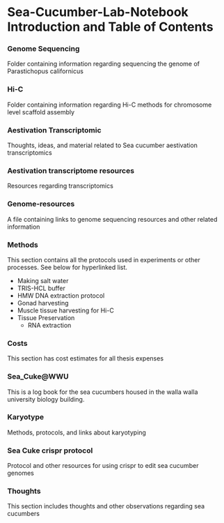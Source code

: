 # Sea-Cucumber-Lab-Notebook Introduction and Table of Contents

### Genome Sequencing
Folder containing information regarding sequencing the genome of Parastichopus californicus

### Hi-C
Folder containing information regarding Hi-C methods for chromosome level scaffold assembly

### Aestivation Transcriptomic

Thoughts, ideas, and material related to Sea cucumber aestivation transcriptomics

### Aestivation transcriptome resources

Resources regarding transcriptomics

### Genome-resources
A file containing links to genome sequencing resources and other related information

### Methods

This section contains all the protocols used in experiments or other processes. See below for hyperlinked list. 

* Making salt water
* TRIS-HCL buffer
* HMW DNA extraction protocol
* Gonad harvesting
* Muscle tissue harvesting for Hi-C 
* Tissue Preservation
  * RNA extraction

### Costs

This section has cost estimates for all thesis expenses

### Sea_Cuke@WWU

This is a log book for the sea cucumbers housed in the walla walla university biology building.

### Karyotype
Methods, protocols, and links about karyotyping

### Sea Cuke crispr protocol

Protocol and other resources for using crispr to edit sea cucumber genomes

### Thoughts

This section includes thoughts and other observations regarding sea cucumbers 

